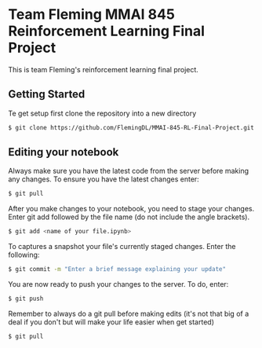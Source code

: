 # Team Fleming MMAI 845 Reinforcement Learning Final Project
This is team Fleming's reinforcement learning final project.

## Getting Started
Te get setup first clone the repository into a new directory
```bash
$ git clone https://github.com/FlemingDL/MMAI-845-RL-Final-Project.git
```
## Editing your notebook
Always make sure you have the latest code from the server before making any changes.  To ensure you have the
latest changes enter:
```bash
$ git pull
```
After you make changes to your notebook, you need to stage your changes.  Enter git add followed by the file name (do
not include the angle brackets).
```bash
$ git add <name of your file.ipynb>
```
To captures a snapshot your file's currently staged changes.  Enter the following:
```bash
$ git commit -m "Enter a brief message explaining your update"
```
You are now ready to push your changes to the server.  To do, enter:
```bash
$ git push
```
Remember to always do a git pull before making edits (it's not that big of a deal if you don't but
will make your life easier when get started)
```bash
$ git pull
```
